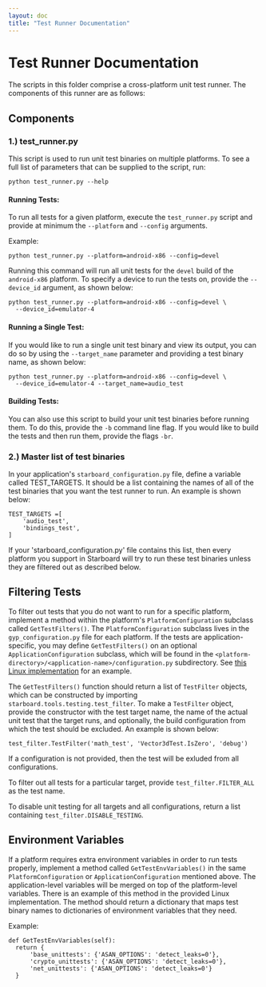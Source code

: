```yaml
---
layout: doc
title: "Test Runner Documentation"
---
```

# Test Runner Documentation

The scripts in this folder comprise a cross-platform unit test runner. The
components of this runner are as follows:

## Components

### 1.) test_runner.py

This script is used to run unit test binaries on multiple platforms. To see a
full list of parameters that can be supplied to the script, run:

    python test_runner.py --help

#### Running Tests:

To run all tests for a given platform, execute the `test_runner.py` script and
provide at minimum the `--platform` and `--config` arguments.

Example:

	python test_runner.py --platform=android-x86 --config=devel

Running this command will run all unit tests for the `devel` build of the
`android-x86` platform. To specify a device to run the tests on, provide the
`--device_id` argument, as shown below:

    python test_runner.py --platform=android-x86 --config=devel \
      --device_id=emulator-4

#### Running a Single Test:

If you would like to run a single unit test binary and view its output, you can
do so by using the `--target_name` parameter and providing a test binary name,
as shown below:

    python test_runner.py --platform=android-x86 --config=devel \
      --device_id=emulator-4 --target_name=audio_test

#### Building Tests:

You can also use this script to build your unit test binaries before running
them. To do this, provide the `-b` command line flag. If you would like to
build the tests and then run them, provide the flags `-br`.

### 2.) Master list of test binaries

In your application's `starboard_configuration.py` file, define a variable
called TEST_TARGETS. It should be a list containing the names of all of the
test binaries that you want the test runner to run. An example is shown below:

    TEST_TARGETS =[
        'audio_test',
        'bindings_test',
    ]

If your 'starboard_configuration.py' file contains this list, then every
platform you support in Starboard will try to run these test binaries unless
they are filtered out as described below.

## Filtering Tests

To filter out tests that you do not want to run for a specific platform,
implement a method within the platform's `PlatformConfiguration` subclass called
`GetTestFilters()`. The `PlatformConfiguration` subclass lives in the
`gyp_configuration.py` file for each platform. If the tests are
application-specific, you may define `GetTestFilters()` on an optional
`ApplicationConfiguration` subclass, which will be found in the
`<platform-directory>/<application-name>/configuration.py` subdirectory. See
[this Linux implementation](../../linux/x64x11/cobalt/configuration.py) for an
example.

The `GetTestFilters()` function should return a list of `TestFilter` objects,
which can be constructed by importing `starboard.tools.testing.test_filter`. To
make a `TestFilter` object, provide the constructor with the test target name,
the name of the actual unit test that the target runs, and optionally, the build
configuration from which the test should be excluded. An example is shown below:

    test_filter.TestFilter('math_test', 'Vector3dTest.IsZero', 'debug')

If a configuration is not provided, then the test will be exluded from all
configurations.

To filter out all tests for a particular target, provide
`test_filter.FILTER_ALL` as the test name.

To disable unit testing for all targets and all configurations, return a list
containing `test_filter.DISABLE_TESTING`.

## Environment Variables

If a platform requires extra environment variables in order to run tests
properly, implement a method called `GetTestEnvVariables()` in the same
`PlatformConfiguration` or `ApplicationConfiguration` mentioned above. The
application-level variables will be merged on top of the platform-level
variables. There is an example of this method in the provided Linux
implementation. The method should return a dictionary that maps test binary
names to dictionaries of environment variables that they need.

Example:

    def GetTestEnvVariables(self):
      return {
          'base_unittests': {'ASAN_OPTIONS': 'detect_leaks=0'},
          'crypto_unittests': {'ASAN_OPTIONS': 'detect_leaks=0'},
          'net_unittests': {'ASAN_OPTIONS': 'detect_leaks=0'}
      }
